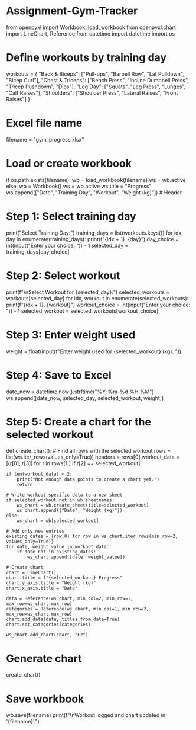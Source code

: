 # Assignment-Gym-Tracker
from openpyxl import Workbook, load_workbook
from openpyxl.chart import LineChart, Reference
from datetime import datetime
import os

# Define workouts by training day
workouts = {
    "Back & Biceps": ["Pull-ups", "Barbell Row", "Lat Pulldown", "Bicep Curl"],
    "Chest & Triceps": ["Bench Press", "Incline Dumbbell Press", "Tricep Pushdown", "Dips"],
    "Leg Day": ["Squats", "Leg Press", "Lunges", "Calf Raises"],
    "Shoulders": ["Shoulder Press", "Lateral Raises", "Front Raises"]
}

# Excel file name
filename = "gym_progress.xlsx"

# Load or create workbook
if os.path.exists(filename):
    wb = load_workbook(filename)
    ws = wb.active
else:
    wb = Workbook()
    ws = wb.active
    ws.title = "Progress"
    ws.append(["Date", "Training Day", "Workout", "Weight (kg)"])  # Header

# Step 1: Select training day
print("Select Training Day:")
training_days = list(workouts.keys())
for idx, day in enumerate(training_days):
    print(f"{idx + 1}. {day}")
day_choice = int(input("Enter your choice: ")) - 1
selected_day = training_days[day_choice]

# Step 2: Select workout
print(f"\nSelect Workout for {selected_day}:")
selected_workouts = workouts[selected_day]
for idx, workout in enumerate(selected_workouts):
    print(f"{idx + 1}. {workout}")
workout_choice = int(input("Enter your choice: ")) - 1
selected_workout = selected_workouts[workout_choice]

# Step 3: Enter weight used
weight = float(input(f"Enter weight used for {selected_workout} (kg): "))

# Step 4: Save to Excel
date_now = datetime.now().strftime("%Y-%m-%d %H:%M")
ws.append([date_now, selected_day, selected_workout, weight])

# Step 5: Create a chart for the selected workout
def create_chart():
    # Find all rows with the selected workout
    rows = list(ws.iter_rows(values_only=True))
    headers = rows[0]
    workout_data = [(r[0], r[3]) for r in rows[1:] if r[2] == selected_workout]

    if len(workout_data) < 2:
        print("Not enough data points to create a chart yet.")
        return

    # Write workout-specific data to a new sheet
    if selected_workout not in wb.sheetnames:
        ws_chart = wb.create_sheet(title=selected_workout)
        ws_chart.append(["Date", "Weight (kg)"])
    else:
        ws_chart = wb[selected_workout]

    # Add only new entries
    existing_dates = {row[0] for row in ws_chart.iter_rows(min_row=2, values_only=True)}
    for date, weight_value in workout_data:
        if date not in existing_dates:
            ws_chart.append([date, weight_value])

    # Create chart
    chart = LineChart()
    chart.title = f"{selected_workout} Progress"
    chart.y_axis.title = "Weight (kg)"
    chart.x_axis.title = "Date"

    data = Reference(ws_chart, min_col=2, min_row=1, max_row=ws_chart.max_row)
    categories = Reference(ws_chart, min_col=1, min_row=2, max_row=ws_chart.max_row)
    chart.add_data(data, titles_from_data=True)
    chart.set_categories(categories)

    ws_chart.add_chart(chart, "E2")

# Generate chart
create_chart()

# Save workbook
wb.save(filename)
print(f"\nWorkout logged and chart updated in '{filename}'.")
